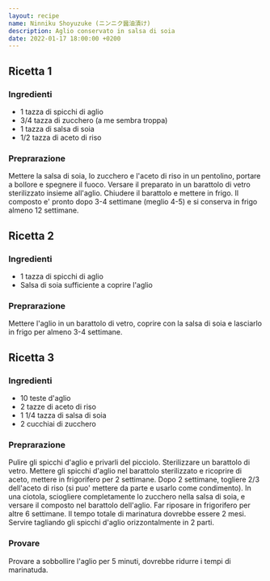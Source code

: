 ```yaml
---
layout: recipe
name: Ninniku Shoyuzuke (ニンニク醤油漬け)
description: Aglio conservato in salsa di soia
date: 2022-01-17 18:00:00 +0200
---
```



## Ricetta 1

### Ingredienti

- 1 tazza di spicchi di aglio
- 3/4 tazza di zucchero (a me sembra troppa)
- 1 tazza di salsa di soia
- 1/2 tazza di aceto di riso

### Preprarazione

Mettere la salsa di soia, lo zucchero e l'aceto di riso in un pentolino, portare a bollore e spegnere il fuoco.
Versare il preparato in un barattolo di vetro sterilizzato insieme all'aglio.
Chiudere il barattolo e mettere in frigo. Il composto e' pronto dopo 3-4 settimane (meglio 4-5) e si conserva in frigo almeno 12 settimane.

## Ricetta 2

### Ingredienti

- 1 tazza di spicchi di aglio
- Salsa di soia sufficiente a coprire l'aglio

### Preprarazione

Mettere l'aglio in un barattolo di vetro, coprire con la salsa di soia e lasciarlo in frigo per almeno 3-4 settimane.

## Ricetta 3

### Ingredienti

- 10 teste d'aglio
- 2 tazze di aceto di riso
- 1 1/4 tazza di salsa di soia
- 2 cucchiai di zucchero

### Preprarazione

Pulire gli spicchi d'aglio e privarli del picciolo. Sterilizzare un barattolo di vetro.
Mettere gli spicchi d'aglio nel barattolo sterilizzato e ricoprire di aceto, mettere in frigorifero per 2 settimane.
Dopo 2 settimane, togliere 2/3 dell'aceto di riso (si puo' mettere da parte e usarlo come condimento).
In una ciotola, sciogliere completamente lo zucchero nella salsa di soia, e versare il composto nel barattolo dell'aglio.
Far riposare in frigorifero per altre 6 settimane. Il tempo totale di marinatura dovrebbe essere 2 mesi.
Servire tagliando gli spicchi d'aglio orizzontalmente in 2 parti.

### Provare

Provare a sobbollire l'aglio per 5 minuti, dovrebbe ridurre i tempi di marinatuda.


